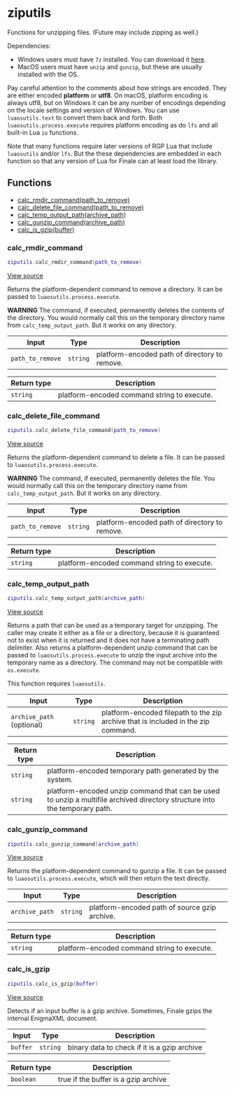 # ziputils

Functions for unzipping files. (Future may include zipping as well.)

Dependencies:

- Windows users must have `7z` installed. You can download it [here](https://www.7-zip.org/).
- MacOS users must have `unzip` and `gunzip`, but these are usually installed with the OS.

Pay careful attention to the comments about how strings are encoded. They are either encoded
**platform** or **utf8**. On macOS, platform encoding is always utf8, but on Windows it can
be any number of encodings depending on the locale settings and version of Windows. You can use
`luaosutils.text` to convert them back and forth. Both `luaosutils.process.execute`
requires platform encoding as do `lfs` and all built-in Lua `io` functions.

Note that many functions require later versions of RGP Lua that include `luaosutils`
and/or `lfs`. But the these dependencies are embedded in each function so that any version
of Lua for Finale can at least load the library.

## Functions

- [calc_rmdir_command(path_to_remove)](#calc_rmdir_command)
- [calc_delete_file_command(path_to_remove)](#calc_delete_file_command)
- [calc_temp_output_path(archive_path)](#calc_temp_output_path)
- [calc_gunzip_command(archive_path)](#calc_gunzip_command)
- [calc_is_gzip(buffer)](#calc_is_gzip)

### calc_rmdir_command

```lua
ziputils.calc_rmdir_command(path_to_remove)
```

[View source](https://github.com/finale-lua/lua-scripts/tree/refs/heads/master/src/library/ziputils.lua#L49)

Returns the platform-dependent command to remove a directory. It can be passed
to `luaosutils.process.execute`.

**WARNING** The command, if executed, permanently deletes the contents of the directory.
You would normally call this on the temporary directory name from `calc_temp_output_path`.
But it works on any directory.

| Input | Type | Description |
| ----- | ---- | ----------- |
| `path_to_remove` | `string` | platform-encoded path of directory to remove. |

| Return type | Description |
| ----------- | ----------- |
| `string` | platform-encoded command string to execute. |

### calc_delete_file_command

```lua
ziputils.calc_delete_file_command(path_to_remove)
```

[View source](https://github.com/finale-lua/lua-scripts/tree/refs/heads/master/src/library/ziputils.lua#L66)

Returns the platform-dependent command to delete a file. It can be passed
to `luaosutils.process.execute`.

**WARNING** The command, if executed, permanently deletes the file.
You would normally call this on the temporary directory name from `calc_temp_output_path`.
But it works on any directory.

| Input | Type | Description |
| ----- | ---- | ----------- |
| `path_to_remove` | `string` | platform-encoded path of directory to remove. |

| Return type | Description |
| ----------- | ----------- |
| `string` | platform-encoded command string to execute. |

### calc_temp_output_path

```lua
ziputils.calc_temp_output_path(archive_path)
```

[View source](https://github.com/finale-lua/lua-scripts/tree/refs/heads/master/src/library/ziputils.lua#L86)

Returns a path that can be used as a temporary target for unzipping. The caller may create it
either as a file or a directory, because it is guaranteed not to exist when it is returned and it does
not have a terminating path delimiter. Also returns a platform-dependent unzip command that can be
passed to `luaosutils.process.execute` to unzip the input archive into the temporary name as a directory.
The command may not be compatible with `os.execute`.

This function requires `luaosutils`.

| Input | Type | Description |
| ----- | ---- | ----------- |
| `archive_path` (optional) | `string` | platform-encoded filepath to the zip archive that is included in the zip command. |

| Return type | Description |
| ----------- | ----------- |
| `string` | platform-encoded temporary path generated by the system. |
| `string` | platform-encoded unzip command that can be used to unzip a multifile archived directory structure into the temporary path. |

### calc_gunzip_command

```lua
ziputils.calc_gunzip_command(archive_path)
```

[View source](https://github.com/finale-lua/lua-scripts/tree/refs/heads/master/src/library/ziputils.lua#L118)

Returns the platform-dependent command to gunzip a file. It can be passed
to `luaosutils.process.execute`, which will then return the text directly.

| Input | Type | Description |
| ----- | ---- | ----------- |
| `archive_path` | `string` | platform-encoded path of source gzip archive. |

| Return type | Description |
| ----------- | ----------- |
| `string` | platform-encoded command string to execute. |

### calc_is_gzip

```lua
ziputils.calc_is_gzip(buffer)
```

[View source](https://github.com/finale-lua/lua-scripts/tree/refs/heads/master/src/library/ziputils.lua#L134)

Detects if an input buffer is a gzip archive. Sometimes, Finale gzips the internal EnigmaXML document.

| Input | Type | Description |
| ----- | ---- | ----------- |
| `buffer` | `string` | binary data to check if it is a gzip archive |

| Return type | Description |
| ----------- | ----------- |
| `boolean` | true if the buffer is a gzip archive |
